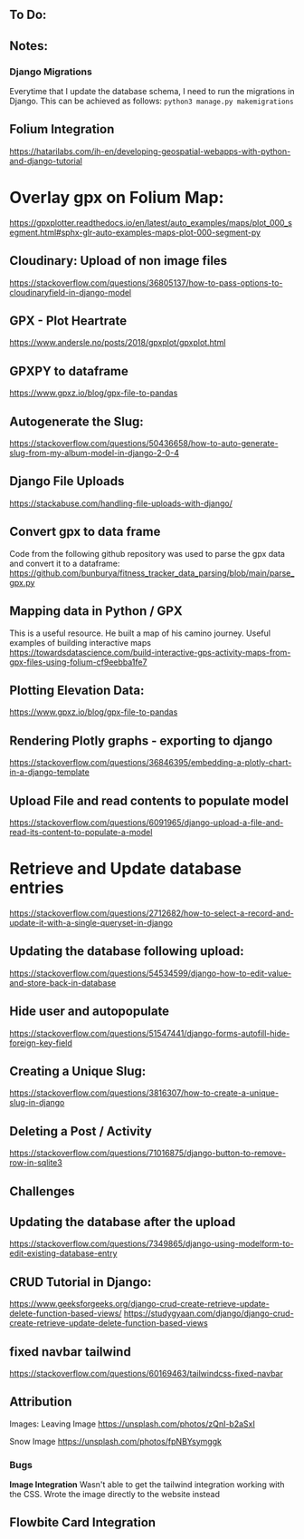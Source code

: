 ## To Do:



## Notes:

### Django Migrations
Everytime that I update the database schema, I need to run the migrations in Django. This can be achieved as follows:
`python3 manage.py makemigrations`

## Folium Integration
https://hatarilabs.com/ih-en/developing-geospatial-webapps-with-python-and-django-tutorial

# Overlay gpx on Folium Map:
https://gpxplotter.readthedocs.io/en/latest/auto_examples/maps/plot_000_segment.html#sphx-glr-auto-examples-maps-plot-000-segment-py



## Cloudinary: Upload of non image files
https://stackoverflow.com/questions/36805137/how-to-pass-options-to-cloudinaryfield-in-django-model

## GPX - Plot Heartrate
https://www.andersle.no/posts/2018/gpxplot/gpxplot.html


## GPXPY to dataframe
https://www.gpxz.io/blog/gpx-file-to-pandas

## Autogenerate the Slug:
https://stackoverflow.com/questions/50436658/how-to-auto-generate-slug-from-my-album-model-in-django-2-0-4

## Django File Uploads
https://stackabuse.com/handling-file-uploads-with-django/

## Convert gpx to data frame
Code from the following github repository was used to parse the gpx data and convert it to a dataframe:
https://github.com/bunburya/fitness_tracker_data_parsing/blob/main/parse_gpx.py

## Mapping data in Python / GPX
This is a useful resource. He built a map of his camino journey.
Useful examples of building interactive maps
https://towardsdatascience.com/build-interactive-gps-activity-maps-from-gpx-files-using-folium-cf9eebba1fe7

## Plotting Elevation Data:
https://www.gpxz.io/blog/gpx-file-to-pandas

## Rendering Plotly graphs - exporting to django
https://stackoverflow.com/questions/36846395/embedding-a-plotly-chart-in-a-django-template

## Upload File and read contents to populate model
https://stackoverflow.com/questions/6091965/django-upload-a-file-and-read-its-content-to-populate-a-model

# Retrieve and Update database entries
https://stackoverflow.com/questions/2712682/how-to-select-a-record-and-update-it-with-a-single-queryset-in-django

## Updating the database following upload:
https://stackoverflow.com/questions/54534599/django-how-to-edit-value-and-store-back-in-database

## Hide user and autopopulate
https://stackoverflow.com/questions/51547441/django-forms-autofill-hide-foreign-key-field

## Creating a Unique Slug:
https://stackoverflow.com/questions/3816307/how-to-create-a-unique-slug-in-django


## Deleting a Post / Activity
https://stackoverflow.com/questions/71016875/django-button-to-remove-row-in-sqlite3


## Challenges

## Updating the database after the upload
https://stackoverflow.com/questions/7349865/django-using-modelform-to-edit-existing-database-entry


## CRUD Tutorial in Django:
https://www.geeksforgeeks.org/django-crud-create-retrieve-update-delete-function-based-views/
https://studygyaan.com/django/django-crud-create-retrieve-update-delete-function-based-views

## fixed navbar tailwind
https://stackoverflow.com/questions/60169463/tailwindcss-fixed-navbar

## Attribution
Images:
Leaving Image
https://unsplash.com/photos/zQnI-b2aSxI

Snow Image
https://unsplash.com/photos/fpNBYsymggk

### Bugs

**Image Integration**
Wasn't able to get the tailwind integration working with the CSS. Wrote the image directly to the website instead


## Flowbite Card Integration